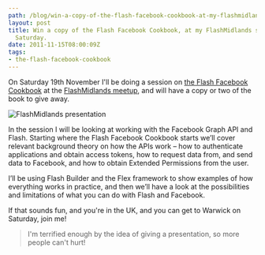 ```yaml
---
path: /blog/win-a-copy-of-the-flash-facebook-cookbook-at-my-flashmidlands-session-this-saturday/
layout: post
title: Win a copy of the Flash Facebook Cookbook, at my FlashMidlands session, this
  Saturday.
date: 2011-11-15T08:00:09Z
tags:
- the-flash-facebook-cookbook
---
```


On Saturday 19th November I'll be doing a session on [the Flash Facebook Cookbook](http://www.psyked.co.uk/category/the-flash-facebook-cookbook) at the [FlashMidlands meetup](http://www.flashmidlands.com/2011/10/next-meeting-warwick-university-date-tbc/), and will have a copy or two of the book to give away.

![](https://uploads.psyked.co.uk/2011/11/packt-presentation.png "FlashMidlands presentation")

In the session I will be looking at working with the Facebook Graph API and Flash. Starting where the Flash Facebook Cookbook starts we’ll cover relevant background theory on how the APIs work – how to authenticate applications and obtain access tokens, how to request data from, and send data to Facebook, and how to obtain Extended Permissions from the user.

I’ll be using Flash Builder and the Flex framework to show examples of how everything works in practice, and then we’ll have a look at the possibilities and limitations of what you can do with Flash and Facebook.

If that sounds fun, and you're in the UK, and you can get to Warwick on Saturday, join me! 

> I'm terrified enough by the idea of giving a presentation, so more people can't hurt!
